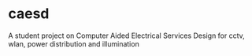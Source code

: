 # caesd
A student project on Computer Aided Electrical Services Design for cctv, wlan, power distribution and illumination
